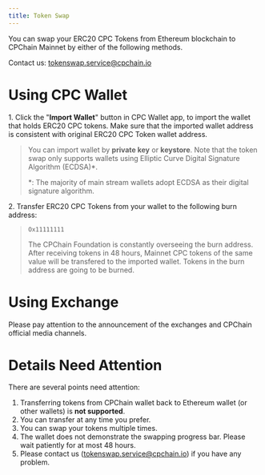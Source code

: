 ```yaml
---
title: Token Swap
---
```


You can swap your ERC20 CPC Tokens from Ethereum blockchain to CPChain
Mainnet by either of the following methods.

Contact us: <tokenswap.service@cpchain.io>

# Using CPC Wallet

1\. Click the \"**Import Wallet**\" button in CPC Wallet app, to import
the wallet that holds ERC20 CPC tokens. Make sure that the imported
wallet address is consistent with original ERC20 CPC Token wallet
address.

> You can import wallet by **private key** or **keystore**. Note that
> the token swap only supports wallets using Elliptic Curve Digital
> Signature Algorithm (ECDSA)\*.
>
> \*: The majority of main stream wallets adopt ECDSA as their digital
> signature algorithm.

2\. Transfer ERC20 CPC Tokens from your wallet to the following burn
address:

> ``` {.shell}
> Ox11111111
> ```
>
> The CPChain Foundation is constantly overseeing the burn address.
> After receiving tokens in 48 hours, Mainnet CPC tokens of the same
> value will be transfered to the imported wallet. Tokens in the burn
> address are going to be burned.

# Using Exchange

Please pay attention to the announcement of the exchanges and CPChain
official media channels.

# Details Need Attention

There are several points need attention:

1.  Transferring tokens from CPChain wallet back to Ethereum wallet (or
    other wallets) is **not supported**.
2.  You can transfer at any time you prefer.
3.  You can swap your tokens multiple times.
4.  The wallet does not demonstrate the swapping progress bar. Please
    wait patiently for at most 48 hours.
5.  Please contact us (<tokenswap.service@cpchain.io>) if you have any
    problem.
